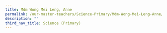 ```yaml
---
title: Mdm Wong Mei Leng, Anne
permalink: /our-master-teachers/Science-Primary/Mdm-Wong-Mei-Leng-Anne/
description: ""
third_nav_title: Science (Primary)
---
```

